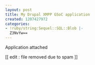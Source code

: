 ```yaml
---
layout: post
title: My Drupal XMPP GSoC application
created: 1207427972
categories:
- !ruby/string:Sequel::SQL::Blob |-
  Z3NvYw==
---
```

Application attached

[[ edit : file removed due to spam ]]
